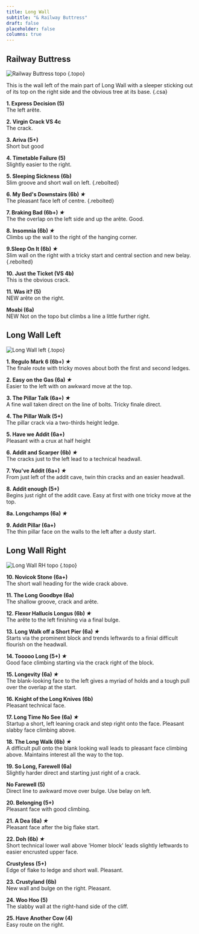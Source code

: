 ```yaml
---
title: Long Wall
subtitle: "& Railway Buttress"
draft: false
placeholder: false
columns: true
---
```




## Railway Buttress

![Railway Buttress topo](/img/peak/buxton/hh-railway-buttress-2.jpg)
{.topo}


This is the wall left of the main part of Long Wall with a sleeper sticking out of its top on the right side and the obvious tree at its base.
{.csa}

**1. Express Decision (5)**  
The left arête.

**2. Virgin Crack VS 4c**  
The crack.

**3. Ariva (5+)**  
Short but good

**4. Timetable Failure (5)**  
Slightly easier to the right.

**5. Sleeping Sickness (6b)**  
Slim groove and short wall on left.
{.rebolted}

**6. My Bed's Downstairs (6b) *★***  
The pleasant face left of centre.
{.rebolted}

**7. Braking Bad (6b+) *★***  
The the overlap on the left side and up the arête. Good.

**8. Insomnia (6b) *★***  
Climbs up the wall to the right of the hanging corner.

**9.Sleep On It (6b) *★***  
Slim wall on the right with a tricky start and central section and new belay.
{.rebolted} 

**10. Just the Ticket (VS 4b)**  
This is the obvious crack.

**11. Was it? (5)**  
NEW arête on the right.

**Moabi (6a)**  
NEW Not on the topo but climbs a line a little further right.


## Long Wall Left

![Long Wall left](/img/peak/buxton/harpur-hill-long-wall-lh.jpg)
{.topo}

**1. Regulo Mark 6 (6b+) *★***  
The finale route with tricky moves about both the first and second ledges.

**2. Easy on the Gas (6a) *★***  
Easier to the left with on awkward move at the top.

**3. The Pillar Talk (6a+) *★***  
A fine wall taken direct on the line of bolts. Tricky finale direct.

**4. The Pillar Walk (5+)**  
The pillar crack via a two-thirds height ledge.

**5. Have we Addit (6a+)**  
Pleasant with a crux at half height

**6. Addit and Scarper (6b) *★***  
The cracks just to the left lead to a technical headwall.

**7. You've Addit (6a+) *★***  
From just left of the addit cave, twin thin cracks and an easier headwall.

**8. Addit enough (5+)**  
Begins just right of the addit cave. Easy at first with one tricky move at the top.

**8a. Longchamps (6a) *★***  

**9. Addit Pillar (6a+)**  
The thin pillar face on the walls to the left after a dusty start.

## Long Wall Right

![Long Wall RH topo](/img/peak/buxton/hh-long-rh.jpg)
{.topo}

**10. Novicok Stone (6a+)**  
The short wall heading for the wide crack above.

**11. The Long Goodbye (6a)**  
The shallow groove, crack and arête.

**12. Flexor Hallucis Longus (6b) *★***  
The arête to the left finishing via a final bulge.

**13. Long Walk off a Short Pier (6a) *★***  
Starts via the prominent block and trends leftwards to a finial difficult flourish on the headwall.

**14. Tooooo Long (5+) *★***  
Good face climbing starting via the crack right of the block.

**15. Longevity (6a) *★***  
The blank-looking face to the left gives a myriad of holds and a tough pull over the overlap at the start.

**16. Knight of the Long Knives (6b)**  
Pleasant technical face.

**17. Long Time No See (6a) *★***  
Startup a short, left leaning crack and step right onto the face. Pleasant slabby face climbing above.

**18. The Long Walk (6b) *★***  
A difficult pull onto the blank looking wall leads to pleasant face climbing above. Maintains interest all the way to the top.

**19. So Long, Farewell (6a)**  
Slightly harder direct and starting just right of a crack.

**No Farewell (5)**  
Direct line to awkward move over bulge. Use belay on left.

**20. Belonging (5+)**  
Pleasant face with good climbing.

**21. A Dea (6a) *★***  
Pleasant face after the big flake start.

**22. Doh (6b) *★***  
Short technical lower wall above 'Homer block' leads slightly leftwards to easier encrusted upper face.

**Crustyless (5+)**  
Edge of flake to ledge and short wall. Pleasant.

**23. Crustyland (6b)**  
New wall and bulge on the right. Pleasant.

**24. Woo Hoo (5)**  
The slabby wall at the right-hand side of the cliff.

**25. Have Another Cow (4)**  
Easy route on the right.


